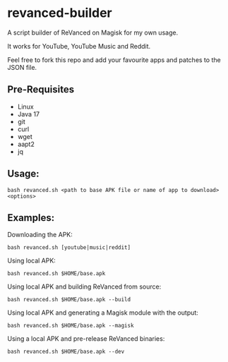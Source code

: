 # revanced-builder
A script builder of ReVanced on Magisk for my own usage.

It works for YouTube, YouTube Music and Reddit.

Feel free to fork this repo and add your favourite apps and patches to the JSON file.

## Pre-Requisites
- Linux
- Java 17
- git
- curl
- wget
- aapt2
- jq

## Usage:
```
bash revanced.sh <path to base APK file or name of app to download> <options>
```

## Examples:

Downloading the APK:
```
bash revanced.sh [youtube|music|reddit]
```

Using local APK:
```
bash revanced.sh $HOME/base.apk
```

Using local APK and building ReVanced from source:
```
bash revanced.sh $HOME/base.apk --build
```

Using local APK and generating a Magisk module with the output:
```
bash revanced.sh $HOME/base.apk --magisk
```

Using a local APK and pre-release ReVanced binaries:
```
bash revanced.sh $HOME/base.apk --dev
```
